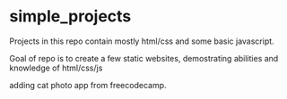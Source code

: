 # simple_projects

Projects in this repo contain mostly html/css and some basic javascript.

Goal of repo is to create a few static websites, demostrating abilities and knowledge of html/css/js

adding cat photo app from freecodecamp.
